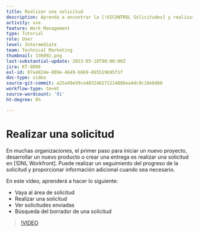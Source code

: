 ```yaml
---
title: Realizar una solicitud
description: Aprenda a encontrar la [!UICONTROL Solicitudes] y realizar una solicitud en [!DNL  Workfront]. A continuación, aprenda a ver las solicitudes enviadas y en borrador.
activity: use
feature: Work Management
type: Tutorial
role: User
level: Intermediate
team: Technical Marketing
thumbnail: 336092.png
last-substantial-update: 2023-05-18T00:00:00Z
jira: KT-8806
exl-id: 07a4824e-809e-4649-b669-865519b95f1f
doc-type: video
source-git-commit: a25a49e59ca483246271214886ea4dc9c10e8d66
workflow-type: tm+mt
source-wordcount: '91'
ht-degree: 0%

---
```


# Realizar una solicitud

En muchas organizaciones, el primer paso para iniciar un nuevo proyecto, desarrollar un nuevo producto o crear una entrega es realizar una solicitud en [!DNL Workfront]. Puede realizar un seguimiento del progreso de la solicitud y proporcionar información adicional cuando sea necesario.

En este vídeo, aprenderá a hacer lo siguiente:

* Vaya al área de solicitud
* Realizar una solicitud
* Ver solicitudes enviadas
* Búsqueda del borrador de una solicitud

>[!VIDEO](https://video.tv.adobe.com/v/336092/?quality=12&learn=on)
